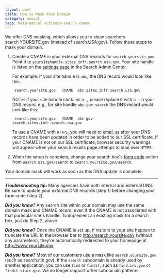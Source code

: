 ```yaml
---
layout: post
title: How to Mask Your Domain
category: manual
tags: help-manual activate-search cname 
---
```


We offer DNS masking, which allows you to show searchers search.YOURSITE.gov (instead of search.USA.gov). Follow these steps to mask your domain.

1. Create a CNAME in your external DNS records for `search.yoursite.gov`. Point it to `yoursitehandle.sites.infr.search.usa.gov`. Your site handle is listed on the [settings page](/manual/settings.html) in the Search Admin Center.
	
	For example: if your site handle is `abc`, the DNS record would look like this:
	
		search.yoursite.gov   CNAME  abc.sites.infr.search.usa.gov

	NOTE: if your site handle contains a `.`, please replace it with a `-` in your DNS record,  e.g., for site handle `abc.gov.search` the DNS record would look like this:

		search.yoursite.gov   CNAME  abc-gov-search.sites.infr.search.usa.gov
  
  	To use a CNAME with `HTTPS`, you will need to [email us](mailto:search@support.digitalgov.gov) after your DNS records have been updated in order to be added to our SSL certificate. If your CNAME is not on our SSL certificate, browser security warnings will appear when your search results page attemps to load over `HTTPS`.
  
2. When the setup is complete, change your search box's [form code](/manual/code.html) action from `search.usa.gov/search` to `search.yoursite.gov/search`.

Your domain mask will work as soon as this DNS update is complete. 

---

***Troubleshooting tip:*** Many agencies have both internal and external DNS. Be
sure to update your *external* DNS records (step 1) before changing your form code (step 2).

***Did you know?*** Any search site within your domain may use the same domain mask and CNAME record, even if the CNAME is not associated with that particular site's handle. To implement an existing mask for a search box, just do Step 2, above.

***Did you know?*** Once the CNAME is set up, if visitors to your site happen to truncate the URL in the browser bar to http://search.yoursite.gov (without any parameters), they're automatically redirected to your homepage at http://www.yoursite.gov. 

***Did you know?*** Most of our customers use a mask like `search.yoursite.gov` (such as search.nih.gov). If the `search` subdomain is already used by another application, you can use `find` or `findit`, such as `find.irs.gov` or `findit.state.gov`. We no longer support other subdomain patterns.

